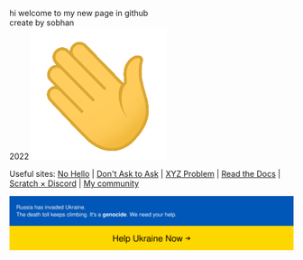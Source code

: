 hi welcome to my new page in github <br>
create by sobhan <br>
2022
<img src="wave.gif" alt="">


Useful sites: [No Hello](https://nohello.net) | [Don't Ask to Ask](https://dontasktoask.com) | [XYZ Problem](https://xyproblem.info/) | [Read the Docs](https://readthedocs.vercel.app) | [Scratch × Discord](https://scratch.xan.lol) | [My community](https://discord.xan.lol/)

[![Stand With Ukraine](https://raw.githubusercontent.com/vshymanskyy/StandWithUkraine/main/banner2-direct.svg)](https://stand-with-ukraine.pp.ua/)

